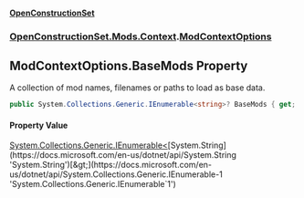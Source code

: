 #### [OpenConstructionSet](index.md 'index')
### [OpenConstructionSet.Mods.Context](index.md#OpenConstructionSet_Mods_Context 'OpenConstructionSet.Mods.Context').[ModContextOptions](0fvPZYrIPfE_d1zRcer52Q.md 'OpenConstructionSet.Mods.Context.ModContextOptions')
## ModContextOptions.BaseMods Property
A collection of mod names, filenames or paths to load as base data.  
```csharp
public System.Collections.Generic.IEnumerable<string>? BaseMods { get; set; }
```
#### Property Value
[System.Collections.Generic.IEnumerable&lt;](https://docs.microsoft.com/en-us/dotnet/api/System.Collections.Generic.IEnumerable-1 'System.Collections.Generic.IEnumerable`1')[System.String](https://docs.microsoft.com/en-us/dotnet/api/System.String 'System.String')[&gt;](https://docs.microsoft.com/en-us/dotnet/api/System.Collections.Generic.IEnumerable-1 'System.Collections.Generic.IEnumerable`1')
